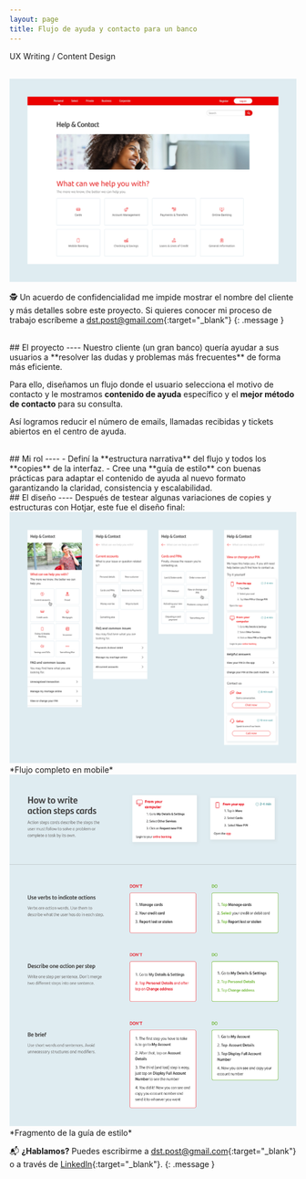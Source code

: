 ```yaml
---
layout: page
title: Flujo de ayuda y contacto para un banco
---
```

UX Writing / Content Design<br>

<br>
<a href="{{ site.baseurl }}/assets/Ayuda-y-contacto_1.png" target="_blank">
    <img 
        src="/assets/Ayuda-y-contacto_1.png" 
        alt="Ayuda-y-contacto_1"
    >
</a>

🕵️ Un acuerdo de confidencialidad me impide mostrar el nombre del cliente y más detalles sobre este proyecto. Si quieres conocer mi proceso de trabajo escríbeme a [dst.post@gmail.com](mailto:dst.post@gmail.com){:target="_blank"}
{: .message }




<br>
## El proyecto
----
Nuestro cliente (un gran banco) quería ayudar a sus usuarios a **resolver las dudas y problemas más frecuentes** de forma más eficiente.

Para ello, diseñamos un flujo donde el usuario selecciona el motivo de contacto y le mostramos **contenido de ayuda** específico y el **mejor método de contacto** para su consulta.

Así logramos reducir el número de emails, llamadas recibidas y tickets abiertos en el centro de ayuda.

<br>
## Mi rol
----
- Definí la **estructura narrativa** del flujo y todos los **copies** de la interfaz.
- Cree una **guía de estilo** con buenas prácticas para adaptar el contenido de ayuda al nuevo formato garantizando la claridad, consistencia y escalabilidad.

<br>
## El diseño
----
Después de testear algunas variaciones de copies y estructuras con Hotjar, este fue el diseño final:

<br>
<a href="{{ site.baseurl }}/assets/Ayuda-y-contacto_2.png" target="_blank">
    <img 
        src="/assets/Ayuda-y-contacto_2.png" 
        alt="Ayuda-y-contacto_2"
    >
</a>
*Flujo completo en mobile*

<br>
<a href="{{ site.baseurl }}/assets/Ayuda-y-contacto_3.png" target="_blank">
    <img 
        src="/assets/Ayuda-y-contacto_3.png" 
        alt="Ayuda-y-contacto_3"
    >
</a>
*Fragmento de la guía de estilo*
<br>

📬 **¿Hablamos?** Puedes escribirme a [dst.post@gmail.com](mailto:dst.post@gmail.com){:target="_blank"} o a través de [LinkedIn](https://www.linkedin.com/in/daniel-s%C3%A1ez-torregrosa/){:target="_blank"}.
{: .message }

<br>


